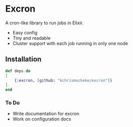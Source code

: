 # Excron

A cron-like library to run jobs in Elixir.

- Easy config
- Tiny and readable
- Cluster support with each job running in only one node

## Installation

````elixir
def deps.do 
[
    {:excron, [github: "kchrismucheke/excron"]}
]
end
````

### To Do

- Write documentation for excron
- Work on configuration docs
